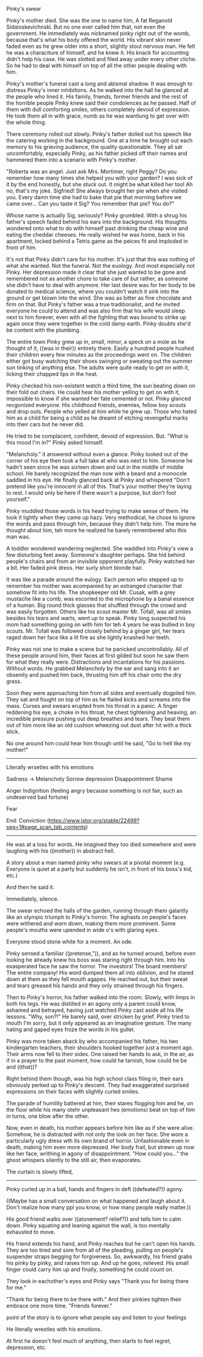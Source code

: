 Pinky's swear

Pinky's mother died. She was the one to name him, A fat Reganold Sidaloskevichnski. But no one ever called him that, not even the government. He immediately was nicknamed pinky right out of the womb, because that's what his body offered the world. His vibrant skin never faded even as he grew older into a short, slightly stout nervous man. He felt he was a characiture of himself, and he knew it. His knack for accounting didn't help his case. He was slotted and filed away under every other cliche. So he had to deal with himself on top of all the other people dealing with him.

Pinky's mother's funeral cast a long and abismal shadow. It was enough to distress Pinky's inner inhibitions. As he walked into the hall he glanced at the people who lined it. His family, friends, former friends and the rest of the horrible people Pinky knew said their condolences as he passed. Half of them with dull comforting smiles, others completely devoid of expression. He took them all in with grace, numb as he was wantiung to get over with the whole thing.

There ceremony rolled out slowly. Pinky's father dolled out his speech like the catering working in the background. One at a time he brought out each memory to his grieving audience, the quality questionable. They all sat uncomfortably, especially Pinky, as his father picked off their names and hammered them into a scenario with Pinky's mother.

"Roberta was an angel. Just ask Mrs. Mortimer, right Peggy? Do you remember how many times she helped you with your garden? I was sick of it by the end honestly, but she stuck out. It might be what killed her too! Ah no, that's my joke. Sigfried! She always brought her pie when she visited you. Every damn time she had to bake that pie that morning before we came over... Can you taste it Sig? You remember that pie? You do?" 

Whose name is actually Sig, seriously? Pinky grumbled. With a shrug his father's speech faded behind his ears into the background. His thoughts wondered onto what to do with himself past drinking the cheap wine and eating the cheddar cheeses. He really wished he was home, back in his apartment, locked behind a Tetris game as the peices fit and imploded in front of him.

It's not that Pinky didn't care for his mother. It's just that this was nothing of what she wanted. Not the funeral. Not the euology. And most especially not Pinky. Her depression made it clear that she just wanted to be gone and remembered not as another chore to take care of but rather, as someone she didn't have to deal with anymore. Her last desire was for her body to be donated to medical science, where you couldn't watch it sink into the ground or get blown into the wind. She was as bitter as fine chocolate and firm on that. But Pinky's father was a true traditionalist, and he invited everyone he could to attend and was also firm that his wife would sleep next to him forever, even with all the fighting that was bound to strike up again once they were together in the cold damp earth. Pinky doubts she'd be content with the plumbing.

The entire town Pinky grew up in, small, minor, a speck on a mole as he thought of it, ((was in their)) entirety there. Easily a hundred people hushed their children every few minutes as the proceedings went on. The children either got busy watching their shoes swinging or sweating out the summer sun tinking of anything else. The adults were quite ready to get on with it, licking their chapped lips in the heat.

Pinky checked his non-existent watch a third time, the sun beating down on their fold out chairs. He could hear his mother yelling to get on with it, impossible to know if she wanted her fate cemented or not. Pinky glanced recgonized everyone. His childhood friends, enemies, fellow boy scouts and drop outs. People who yelled at him while he grew up. Those who hated him as a child for being a child as he dreamt of etching revengeful marks into their cars but he never did.

He tried to be complacent, confident, devoid of expression. But. "What is this mood I'm in?" Pinky asked himself.

"Melancholy." it answered without even a glance. Pinky looked  out of the corner of his eye then took a full take at who was next to him. Someone he hadn't seen since he was sixteen down and out in the middle of middle school. He barely recognized the man now with a beard and a monocole saddled in his eye. He finally glanced back at Pinky and whispered "Don't pretend like you're innocent in all of this. That's your mother they're laying to rest. I would only be here if there wasn't a purpose, but don't fool yourself."

Pinky muddled those words in his head trying to make sense of them. He took it lightly when they came up hazy. Very methodical, he chose to ignore the words and pass through him, because they didn't help him. The more he thought about him, teh more he realized he barely remembered who this man was.

A toddler wondered wandering neglected. She waddled into Pinky's view a few disturbing feet away. Someone's daughter perhaps. She hid behind people's chairs and from an invisible opponent playfully. Pinky watched her a bit. Her faded pink dress. Her surly short blonde hair. 

It was like a parade around the eulogy. Each person who stepped up to remember his mother was acompanied by an estranged character that somehow fit into his life. The shopkeeper old Mr. Cusak, with a grey mustache like a comb, was escorted to the microphone by a banal essence of a human. Big round thick glasses that shuffled through the crowd and was easily forgotten. Others like his scout master Mr. Tofall, was all smiles besides his tears and warts, went up to speak. Pinky long suspected his mom had something going on with him for teh 4 years he was bullied in boy scouts. Mr. Tofall was followed closely behind by a ginger girl, her tears raged down her face like a lit fire as she lightly knashed her teeth.





Pinky was not one to make a scene but he panicked uncontrollably. All of these people around him, their faces at first gilded but soon he saw them for what they really were. Distractions and incantations for his passions. Without words. He grabbed Melancholy by the ear and sang into it an obsenity and pushed him back, thrusting him off his chair onto the dry grass.



Soon they were approaching him from all sides and eventually dogpiled him. They sat and fought on top of him as he flailed kicks and screams into the mass. Curses and swears erupted from his throat in a panic. A finger reddening his eye, a choke in his throat, he chest tightening and heaving, an incredible pressure pushing out deep breathes and tears. They beat them out of him more like an old cushion wheezing out dust after hit with a thick stick.

No one around him could hear him though until he said, "Go to hell like my mother!"




-----

Literally wrsetles with his emotions








Sadness ->
Melancholy
Sorrow
depression
Disappointment
Shame

Anger
Indignition (feeling angry because something is not fair, such as undeserved bad fortune)

Fear

End:
Conviction (https://www.jstor.org/stable/22499?seq=1#page_scan_tab_contents)



















-----



He was at a loss for words. He imagined they too died somewhere and were laughing with his ((mother)) in abstract hell.




A story about a man named pinky who swears at a pivotal moment (e.g. Everyone is quiet at a party but suddenly he isn't, in front of his boss's kid, etc.)











And then he said it.







Immediately, silence.



The swear echoed the halls of the garden, running through them galantly like an olympic triumph to Pinky's horror. The aghasts on people's faces were withered and worn down, making them more prominent. Some people's mouths were upended in wide o's with glaring eyes.



Everyone stood stone white for a moment. An ode.



Pinky sensed a familiar ((pretense,")), and as he turned around, before even looking he already knew his boss was staring right through him. Into his exasperated face he saw the horror. The investors! The board members! The entire company! His word dumped them all into oblivion, and he stared down at them as they fell mouth agapes. He reached out, but their sweat and tears greased his hands and they only strained through his fingers.

Then to Pinky's horror, his father walked into the room. Slowly, with limps in both his legs. He was distilled in an agony only a parent could know, ashamed and betrayed, having just watched Pinky cast aside all his life lessons. "Why, son?!" He barely said, over stricken by grief. Pinky tried to mouth I'm sorry, but it only appeared as an imaginative gesture. The many hating and gaped eyes froze the words in his gullet.



Pinky was more taken aback by who accompanied his father, his two kindergarten teachers, their shoulders hooked together just a moment ago. Their arms now fell to their sides. One raised her hands to ask, in the air, as if in a prayer to the past moment, how could he tarnish, how could he be and ((that))?



Right behind them though, was his high school class filing in, their ears obviously perked up to Pinky's descent. They had exaggerated surprised expressions on their faces with slightly curled smiles.


The parade of humility battered at him, their stares flogging him and he, on the floor while his many otehr unpleasant hes (emotions) beat on top of him in turns, one blow after the other.










Now, even in death, his mother appears before him like as if she were alive. Somehow, he is distracted with not only the look on her face. She wore a particularly ugly dress wth its own brand of horror. Unfashionable even in death, making him even more depressed. Her body frail, but strewn up now like her face, writhing in agony of disappointment. "How could you..." the ghost whispers silently to the still air, then evaporates.

The curtain is slowly lifted, 




----------

Pinky curled up in a ball, hands and fingers in deft ((defeated?)) agony.

((Maybe has a small conversation on what happened and laugh about it. Don't realize how many ppl you know, or how many people really matter.))

His good friend walks over ((atonement? relief?)) and tells him to calm down. Pinky squating and leaning against the wall, is too mentally exhausted to move.

His friend extends his hand, and Pinky reaches but he can't open his hands. They are too tired and sore from all of the pleading, pulling on people's suspender straps begging for forgiveness. So, awkwardly, his friend grabs his pinky by pinky, and raises him up. And up he goes, relieved. His small finger could carry him up and finally, something he could count on.



They look in eachother's eyes and Pinky says "Thank you for being there for me."

"Thank for being there to be there with." And their pinkies tighten their embrace one more time. "Friends forever."









point of the story is to ignore what people say and listen to your feelings

He literally wrestles with his emotions.

At first he doesn't feel much of anything, then starts to feel regret, depression, etc.